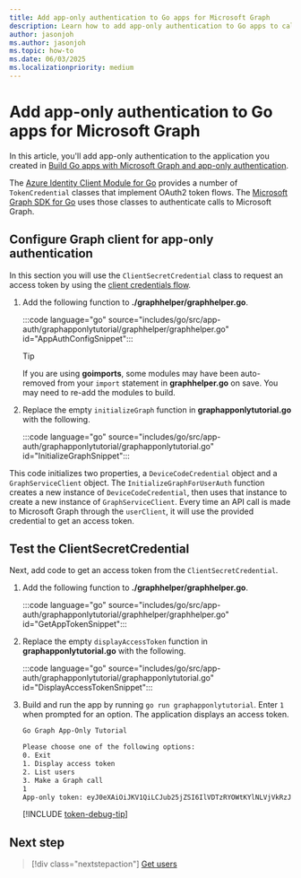 ```yaml
---
title: Add app-only authentication to Go apps for Microsoft Graph
description: Learn how to add app-only authentication to Go apps to call Microsoft Graph
author: jasonjoh
ms.author: jasonjoh
ms.topic: how-to
ms.date: 06/03/2025
ms.localizationpriority: medium
---
```


# Add app-only authentication to Go apps for Microsoft Graph

In this article, you'll add app-only authentication to the application you created in [Build Go apps with Microsoft Graph and app-only authentication](go-app-only.md).

The [Azure Identity Client Module for Go](https://github.com/Azure/azure-sdk-for-go/tree/main/sdk/azidentity) provides a number of `TokenCredential` classes that implement OAuth2 token flows. The [Microsoft Graph SDK for Go](https://github.com/microsoftgraph/msgraph-sdk-go) uses those classes to authenticate calls to Microsoft Graph.

## Configure Graph client for app-only authentication

In this section you will use the `ClientSecretCredential` class to request an access token by using the [client credentials flow](/azure/active-directory/develop/v2-oauth2-client-creds-grant-flow).

1. Add the following function to **./graphhelper/graphhelper.go**.

    :::code language="go" source="includes/go/src/app-auth/graphapponlytutorial/graphhelper/graphhelper.go" id="AppAuthConfigSnippet":::

    > [!TIP]
    > If you are using **goimports**, some modules may have been auto-removed from your `import` statement in **graphhelper.go** on save. You may need to re-add the modules to build.

1. Replace the empty `initializeGraph` function in **graphapponlytutorial.go** with the following.

    :::code language="go" source="includes/go/src/app-auth/graphapponlytutorial/graphapponlytutorial.go" id="InitializeGraphSnippet":::

This code initializes two properties, a `DeviceCodeCredential` object and a `GraphServiceClient` object. The `InitializeGraphForUserAuth` function creates a new instance of `DeviceCodeCredential`, then uses that instance to create a new instance of `GraphServiceClient`. Every time an API call is made to Microsoft Graph through the `userClient`, it will use the provided credential to get an access token.

## Test the ClientSecretCredential

Next, add code to get an access token from the `ClientSecretCredential`.

1. Add the following function to **./graphhelper/graphhelper.go**.

    :::code language="go" source="includes/go/src/app-auth/graphapponlytutorial/graphhelper/graphhelper.go" id="GetAppTokenSnippet":::

1. Replace the empty `displayAccessToken` function in **graphapponlytutorial.go** with the following.

    :::code language="go" source="includes/go/src/app-auth/graphapponlytutorial/graphapponlytutorial.go" id="DisplayAccessTokenSnippet":::

1. Build and run the app by running `go run graphapponlytutorial`. Enter `1` when prompted for an option. The application displays an access token.

    ```bash
    Go Graph App-Only Tutorial

    Please choose one of the following options:
    0. Exit
    1. Display access token
    2. List users
    3. Make a Graph call
    1
    App-only token: eyJ0eXAiOiJKV1QiLCJub25jZSI6IlVDTzRYOWtKYlNLVjVkRzJGenJqd2xvVUcwWS...
    ```

    [!INCLUDE [token-debug-tip](includes/shared/app-token-debug-tip.md)]

## Next step

> [!div class="nextstepaction"]
> [Get users](go-app-only-get-users.md)
